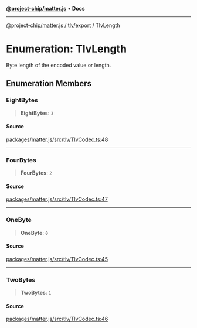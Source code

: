 [**@project-chip/matter.js**](../../../README.md) • **Docs**

***

[@project-chip/matter.js](../../../modules.md) / [tlv/export](../README.md) / TlvLength

# Enumeration: TlvLength

Byte length of the encoded value or length.

## Enumeration Members

### EightBytes

> **EightBytes**: `3`

#### Source

[packages/matter.js/src/tlv/TlvCodec.ts:48](https://github.com/project-chip/matter.js/blob/7a8cbb56b87d4ccf34bec5a9a95ab40a1711324f/packages/matter.js/src/tlv/TlvCodec.ts#L48)

***

### FourBytes

> **FourBytes**: `2`

#### Source

[packages/matter.js/src/tlv/TlvCodec.ts:47](https://github.com/project-chip/matter.js/blob/7a8cbb56b87d4ccf34bec5a9a95ab40a1711324f/packages/matter.js/src/tlv/TlvCodec.ts#L47)

***

### OneByte

> **OneByte**: `0`

#### Source

[packages/matter.js/src/tlv/TlvCodec.ts:45](https://github.com/project-chip/matter.js/blob/7a8cbb56b87d4ccf34bec5a9a95ab40a1711324f/packages/matter.js/src/tlv/TlvCodec.ts#L45)

***

### TwoBytes

> **TwoBytes**: `1`

#### Source

[packages/matter.js/src/tlv/TlvCodec.ts:46](https://github.com/project-chip/matter.js/blob/7a8cbb56b87d4ccf34bec5a9a95ab40a1711324f/packages/matter.js/src/tlv/TlvCodec.ts#L46)
